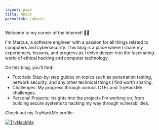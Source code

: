 ```yaml
---
layout: page
title: About
permalink: /about/
---
```


Welcome to my corner of the internet! 👨‍💻

I'm Marcus, a software engineer with a passion for all things related to computers and cybersecurity. This blog is a place where I share my experiences, lessons, and progress as I delve deeper into the fascinating world of ethical hacking and computer technology.

On this blog, you'll find:

* Tutorials: Step-by-step guides on topics such as penetration testing, network security, and any other technical things I find worth sharing.
* Challenges: My progress through various CTFs and TryHackMe challenges. 
* Personal Projects: Insights into the projects I'm working on, from building secure systems to hacking my way through vulnerabilities.

Check out my TryHackMe profile:

[![TryHackMe](https://tryhackme-badges.s3.amazonaws.com/ihalos.png)](https://tryhackme.com/r/p/ihalos)
